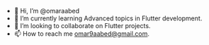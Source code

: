 - 👋 Hi, I’m @omaraabed
- 🌱 I’m currently learning Advanced topics in Flutter development.
- 💞️ I’m looking to collaborate on Flutter projects. 
- 📫 How to reach me omar9aabed@gmail.com.

